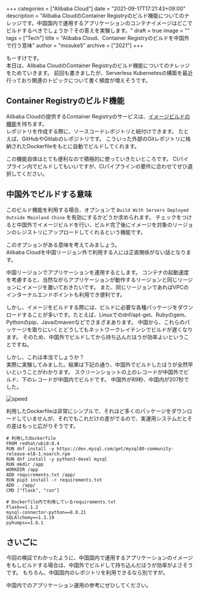 +++
categories = ["Alibaba Cloud"]
date = "2021-09-17T17:21:43+09:00"
description = "Alibaba CloudのContainer Registryのビルド機能についてのナレッジです。中国国内で運用するアプリケーションのコンテナイメージはどこでビルドするべきでしょうか？その答えを実験します。"
draft = true
image = ""
tags = ["Tech"]
title = "Alibaba Cloud、Container Registryのビルドを中国外で行う意味"
author = "mosuke5"
archive = ["2021"]
+++

もーすけです。  
本日は、Alibaba CloudのContainer Registryのビルド機能についてのナレッジをためていきます。
前回も書きましたが、Serverless Kubernetesの構築を最近行っており関連のトピックについて書く頻度が増えそうです。
<!--more-->

## Container Registryのビルド機能
Alibaba Cloudの提供するContainer Registryのサービスは、[イメージビルドの機能](https://www.alibabacloud.com/help/doc-detail/60997.htm)を持ちます。  
レポジトリを作成する際に、ソースコードレポジトリと紐付けできます。
たとえば、GitHubやGitlabのレポジトリです。
こういった外部のGitレポジトリに格納されたDockerfileをもとに自動でビルドしてくれます。

この機能自体はとても便利なので積極的に使っていきたいところです。
CIパイプライン内でビルドしてもいいですが、CIパイプラインの要件に合わせてぜひ選択してください。

## 中国外でビルドする意味
このビルド機能を利用する場合、オプションで `Build With Servers Deployed Outside Mainland China` を有効にするかどうか求められます。
チェックをつけると中国外でイメージビルドを行い、ビルド完了後にイメージを対象のリージョンのレジストリにアップロードしてくれるという機能です。

このオプションがある意味を考えてみましょう。  
Alibaba Cloudを中国リージョン外で利用する人には正直関係がない話となります。

中国リージョンでアプリケーションを運用するとします。
コンテナの起動速度を考慮すると、当然ながらアプリケーションが動作するリージョンと同じリージョンにイメージを置いておきたいです。
また、同じリージョンであればVPCのインターナルエンドポイントも利用でき便利です。

しかし、イメージをビルドする際には、ビルドに必要な各種パッケージをダウンロードすることが多いです。たとえば、Linuxでのdnf/apt-get、Rubyのgem、Pythonのpip、Javaのmavenなどでさまざまあります。
中国から、これらのパッケージを取りにいくとどうしてもネットワークレイテンシでビルドが遅くなります。
そのため、中国外でビルドしてから持ち込んだほうが効率よいということですね。

しかし、これは本当でしょうか？  
実際に実験してみました。結果は下記の通り、中国外でビルドしたほうが全然早いということがわかります。
スクリーンショットの上のレコードが中国外でビルド、下のレコードが中国内でビルドです。
中国外が89秒、中国内が207秒でした。

![speed](/image/container-registry-build-speed.png)

利用したDockerfileは非常にシンプルで、それほど多くのパッケージをダウンロードしていませんが、それでもこれだけの差がでるので、実運用システムだとその差はもっと広がりそうです。

```
# 利用したDockerfile
FROM redhat/ubi8:8.4
RUN dnf install -y https://dev.mysql.com/get/mysql80-community-release-el8-1.noarch.rpm
RUN dnf install -y python3-devel mysql
RUN mkdir /app
WORKDIR /app
ADD requirements.txt /app/
RUN pip3 install -r requirements.txt
ADD . /app/
CMD ["flask", "run"]
```

```
# Dockerfile内で利用しているrequirements.txt
Flask==1.1.2
mysql-connector-python==8.0.21
SQLAlchemy==1.3.19
pyhumps==1.6.1
```

## さいごに
今回の検証でわかったように、中国国内で運用するアプリケーションのイメージをもしビルドする場合は、中国外でビルドして持ち込んだほうが効率がよさそうです。
もちろん、中国国内のレポジトリを利用できるなら別ですが。

中国内でのアプリケーション運用の参考にぜひしてください。